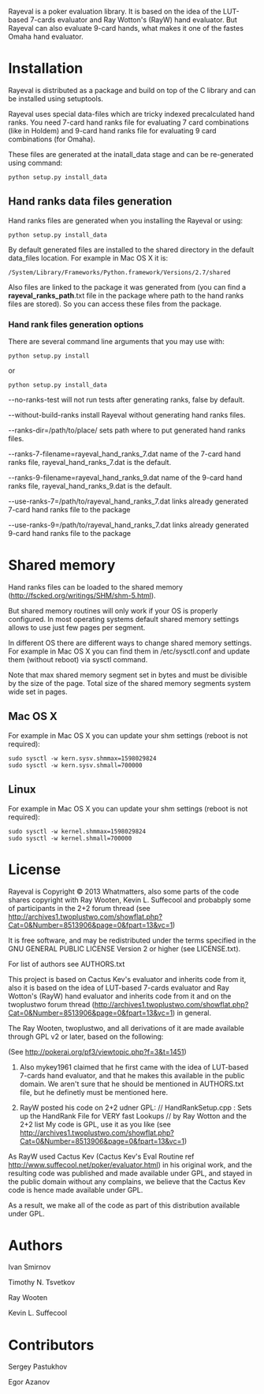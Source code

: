 Rayeval is a poker evaluation library. It is based on the idea of the LUT-based 7-cards evaluator and 
Ray Wotton's (RayW) hand evaluator. But Rayeval can also evaluate 9-card hands, what makes it one of the 
fastes Omaha hand evaluator.


Installation
============

Rayeval is distributed as a package and build on top of the C library and can be installed using setuptools.

Rayeval uses special data-files which are tricky indexed precalculated hand ranks. You need 7-card hand ranks file for
evaluating 7 card combinations (like in Holdem) and 9-card hand ranks file for evaluating 9 card combinations (for Omaha).

These files are generated at the inatall_data stage and can be re-generated using command:

	python setup.py install_data


Hand ranks data files generation
--------------------------------

Hand ranks files are generated when you installing the Rayeval or using:

	python setup.py install_data

By default generated files are installed to the shared directory in the default data_files location.
For example in Mac OS X it is:

	/System/Library/Frameworks/Python.framework/Versions/2.7/shared

Also files are linked to the package it was generated from (you can find a __rayeval_ranks_path__.txt file in
the package where path to the hand ranks files are stored). So you can access these files from the package.

### Hand rank files generation options

There are several command line arguments that you may use with:

	python setup.py install

or

	python setup.py install_data

--no-ranks-test will not run tests after generating ranks, false by default.

--without-build-ranks install Rayeval without generating hand ranks files.

--ranks-dir=/path/to/place/ sets path where to put generated hand ranks files.

--ranks-7-filename=rayeval_hand_ranks_7.dat name of the 7-card hand ranks file, rayeval_hand_ranks_7.dat is the default.

--ranks-9-filename=rayeval_hand_ranks_9.dat name of the 9-card hand ranks file, rayeval_hand_ranks_9.dat is the default.

--use-ranks-7=/path/to/rayeval_hand_ranks_7.dat links already generated 7-card hand ranks file to the package

--use-ranks-9=/path/to/rayeval_hand_ranks_7.dat links already generated 9-card hand ranks file to the package

Shared memory
=============

Hand ranks files can be loaded to the shared memory (http://fscked.org/writings/SHM/shm-5.html).

But shared memory routines will only work if your OS is properly configured. In most operating systems default shared memory settings allows to use just few pages per segment.

In different OS there are different ways to change shared memory  settings. For example in Mac OS X you can find them in /etc/sysctl.conf and update them (without reboot) via sysctl command.

Note that max shared memory segment set in bytes and must be divisible by the size of the page. Total size of the shared memory segments system wide set in pages.

Mac OS X
--------
For example in Mac OS X you can update your shm settings (reboot is not required):

	sudo sysctl -w kern.sysv.shmmax=1598029824
	sudo sysctl -w kern.sysv.shmall=700000

Linux
-----
For example in Mac OS X you can update your shm settings (reboot is not required):

	sudo sysctl -w kernel.shmmax=1598029824
	sudo sysctl -w kernel.shmall=700000

License
=======
Rayeval is Copyright © 2013 Whatmatters, also some parts of the code shares copyright 
with Ray Wooten, Kevin L. Suffecool and probabply some of participants in the 2+2 forum thread 
(see http://archives1.twoplustwo.com/showflat.php?Cat=0&Number=8513906&page=0&fpart=13&vc=1)

It is free software, and may be redistributed under the terms specified in the
GNU GENERAL PUBLIC LICENSE Version 2 or higher (see LICENSE.txt).

For list of authors see AUTHORS.txt

This project is based on Cactus Kev's evaluator and inherits code from it, also it is based on the 
idea of LUT-based 7-cards evaluator and Ray Wotton's (RayW) hand evaluator and inherits code from it
and on the twoplustwo forum thread (http://archives1.twoplustwo.com/showflat.php?Cat=0&Number=8513906&page=0&fpart=13&vc=1)
in general.

The Ray Wooten, twoplustwo, and all derivations of it are made available 
through GPL v2 or later, based on the following:

(See http://pokerai.org/pf3/viewtopic.php?f=3&t=1451)

1) Also mykey1961 claimed that he first came with the idea of LUT-based 7-cards
hand evaluator, and that he makes this available in the public domain. We aren't sure
that he should be mentioned in AUTHORS.txt file, but he definetly must be mentioned here.

2) RayW posted his code on 2+2 udner GPL:
// HandRankSetup.cpp : Sets up the HandRank File for VERY fast Lookups
// by Ray Wotton and the 2+2 list My code is GPL, use it as you like
(see http://archives1.twoplustwo.com/showflat.php?Cat=0&Number=8513906&page=0&fpart=13&vc=1)

As RayW used Cactus Kev
(Cactus Kev's Eval Routine ref http://www.suffecool.net/poker/evaluator.html)
in his original work, and the resulting code was published and made
available under GPL, and stayed in the public domain without any complains,
we believe that the Cactus Kev code is hence made available under GPL. 

As a result, we make all of the code as part of this distribution 
available under GPL.

Authors
=======

Ivan Smirnov

Timothy N. Tsvetkov

Ray Wooten

Kevin L. Suffecool

Contributors
============

Sergey Pastukhov

Egor Azanov
